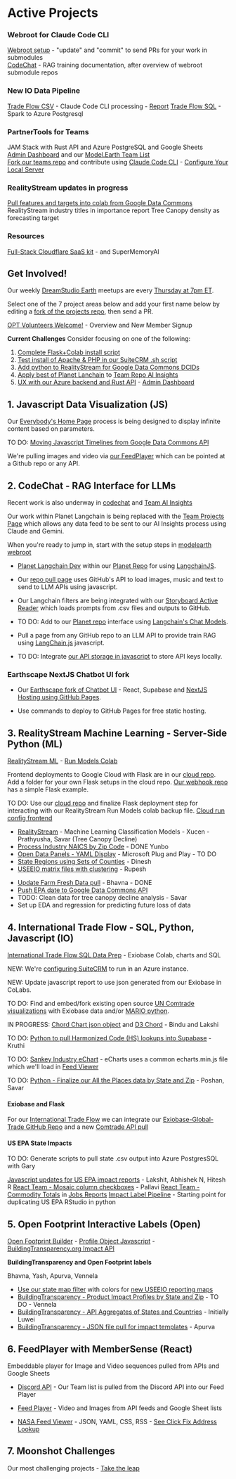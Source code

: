<!--
medium.com subscription needed

	How to install Open WebUI without Docker
	https://bhavikjikadara.medium.com/how-to-install-open-webui-without-docker-33eedbda9b96
-->


<!--
Create a developer account in [Omdena.com](https://omdena.com) and help us create [team panels](/panels) using the 

- [Document adding Flask as our optional python webroot](../localsite/start/steps/)

4 Agent projects

1. Google Data Commons Timelines eCharts and US EPA Chord chart Impacts
2. RealityStream ML Forecasting - with 6 standard ML models
3. FeedPlayer, for viewing API feeds, such as NASA images and video
4. NullSchool Maps + NISAR satellite data to visualize earth surface movements
-->

# Active Projects

### Webroot for Claude Code CLI

[Webroot setup](https://model.earth/webroot/) - "update" and "commit" to send PRs for your work in submodules  
[CodeChat](../codechat/) - RAG training documentation, after overview of webroot submodule repos
<!--
[ModelEarth with AnythingLLM](https://model.earth/modelearth/) - Install steps for Claude Code CLI
-->

### New IO Data Pipeline

[Trade Flow CSV](../exiobase/tradeflow) - Claude Code CLI processing - [Report](../profile/footprint/sample.html)
[Trade Flow SQL](../profile/trade/) - Spark to Azure Postgresql


### PartnerTools for Teams

JAM Stack with Rust API and Azure PostgreSQL and Google Sheets  
[Admin Dashboard](../team/admin/) and our [Model.Earth Team List](../team/projects#list=modelteam)  
[Fork our teams repo](https://github.com/modelearth/team) and contribute using [Claude Code CLI](https://www.anthropic.com/engineering/claude-code-best-practices) - [Configure Your Local Server](../team/admin/server/)

### RealityStream updates in progress

[Pull features and targets into colab from Google Data Commons](https://github.com/ModelEarth/realitystream/issues/22) <!-- Prathuyusha -->
RealityStream industry titles in importance report <!-- Abivish -->
Tree Canopy density as forecasting target <!-- Sai Thanmayi -->

### Resources

[Full-Stack Cloudflare SaaS kit](https://github.com/Dhravya/cloudflare-saas-stack) - and SuperMemoryAI
<!--Coming soon: Flow Diagrams using [n8n automation](https://n8n.io/) and NextJS-->


## Get Involved!

Our weekly [DreamStudio Earth](https://dreamstudio.com/io/coders/) meetups are every [Thursday at 7pm ET](/io/coders/).

Select one of the 7 project areas below and add your first name below by editing a [fork of the projects repo](https://github.com/ModelEarth/projects/blob/main/active.md), then send a PR.

[OPT Volunteers Welcome!](../community/members/welcome) - Overview and New Member Signup

**Current Challenges**
Consider focusing on one of the following:

1. [Complete Flask+Colab install script](/cloud/run/)
2. [Test install of Apache & PHP in our SuiteCRM .sh script](/profile/crm/)
3. [Add python to RealityStream for Google Data Commons DCIDs](/realitystream/)
4. [Apply best of Planet Lanchain](/planet/langchain/) to [Team Repo AI Insights](../team/projects/)
5. [UX with our Azure backend and Rust API](/profile/crm) - [Admin Dashboard](/team/admin/)
<!--
https://techcommunity.microsoft.com/blog/aiplatformblog/the-future-of-ai-how-lovable-dev-and-azure-openai-accelerate-apps-that-change-li/4413375

5. [React FeedPlayer]() - 
6. [Products Repo](/products)
-->

## 1. Javascript Data Visualization (JS)

Our [Everybody's Home Page](../home) process is being designed to display infinite content based on parameters.

TO DO: [Moving Javascript Timelines from Google Data Commons API]() <!--riyanka, Niranjan, Kirthika, Mehul, Aishwrya, Vishnupriya-->

We're pulling images and video via [our FeedPlayer](../feed) which can be pointed at a Github repo or any API.

<!--
**More Data Commons Visualization Projects**
[Observable with Data Commons](/data-commons/) - [Data Loaders How-To](/data-commons/dist/air/)

[Python CoLabs for GDC timeline automation - Air and Climate](/data-commons/dist/air)

[Kargil's notes](https://github.com/modelearth/Observables-DataLoader/tree/master/docs)

[Observable Framework Dashboard for UN Goals](https://observablehq.com/framework/) - with our .csv timelines and DuckDB Parquet impact files

TO DO: [Hosting DataCommons locally with Flask](/localsite/info/data/datacommons) - Vishnupriya and our GDC team
-->

## 2. CodeChat - RAG Interface for LLMs

Recent work is also underway in [codechat](https://model.earth/codechat) and [Team AI Insights](https://model.earth/team/)

Our work within Planet Langchain is being replaced with the [Team Projects Page](https://model.earth/team/projects) which allows any data feed to be sent to our AI Insights process using Claude and Gemini.

When you're ready to jump in, start with the setup steps in [modelearth webroot](https://model.earth/webroot)

- [Planet Langchain Dev](/planet) within our [Planet Repo](https://github.com/modelearth/planet) for using [LangchainJS](https://github.com/langchain-ai/langchainjs).

- Our [repo pull page](../home/repo) uses GitHub's API to load images, music and text to send to LLM APIs using javascript.

- Our Langchain filters are being integrated with our [Storyboard Active Reader](/requests/) which loads prompts from .csv files and outputs to GitHub.

- TO DO: Add to our [Planet repo](https://github.com/modelearth/planet/) interface using [Langchain's Chat Models](https://python.langchain.com/docs/concepts/chat_models/).  

- Pull a page from any GitHub repo to an LLM API to provide train RAG using [LangChain.js](https://api.js.langchain.com) javascript.<!-- Dhananjay, Kelly, Adithya-->

- TO DO: Integrate [our API storage in javascript](/localsite/tools/storage/api/) to store API keys locally.


<!--See also: DataStax Astra DB

Langchain Python Repo
https://github.com/ModelEarth/langchain

[Conversational RAG for 10 LLMs](https://python.langchain.com/docs/tutorials/qa_chat_history/) - Pradeep and Pranoy 
Pradeep: Pinecone on AWS free 2 GB max
Pranoy: DocArray in memory Vecto Store (database)

We can also [remove LangChain to simplify](https://www.octomind.dev/blog/why-we-no-longer-use-langchain-for-building-our-ai-agents)

Content prep for RAG: [Innovations in Water Purification](/evaporation-kits/innovations/) - Hyper Desalination

**Retrieval-Interleaved Generation (RIG)**  
Using [Google Data Commons DataGemma AI](https://ai.google.dev/gemma/docs/datagemma) - For RIG, Zihan found that a paid Google plan was needed to avoid storage/memory errors/timeouts. Here's our [RIG CoLab](https://colab.research.google.com/drive/1eLtHOR6e3lAUVijUJ56VMaiTU6hA9enc?usp=sharing).
-->

### Earthscape NextJS Chatbot UI fork

- Our [Earthscape fork of Chatbot UI](https://model.earth/earthscape/app/) - React, Supabase and [NextJS Hosting using GitHub Pages](https://www.freecodecamp.org/news/how-to-deploy-next-js-app-to-github-pages/).

- Use commands to deploy to GitHub Pages for free static hosting.

<!-- Generate .CSV prompt files from location data pulled from Industry levels, Census stats and Google Data Commons. -->


## 3. RealityStream Machine Learning - Server-Side Python (ML)

[RealityStream ML](/realitystream/) - [Run Models Colab](/realitystream/input/industries/)

Frontend deployments to Google Cloud with Flask are in our [cloud repo](https://github.com/ModelEarth/cloud). Add a folder for your own Flask setups in the cloud repo. [Our webhook repo](https://github.com/ModelEarth/webhook) has a simple Flask example.


TO DO: Use our [cloud repo](https://github.com/ModelEarth/cloud/tree/main/run) and finalize Flask deployment step for interacting with our RealityStream Run Models colab backup file. [Cloud run config frontend](https://model.earth/cloud/run/)

<!--
**Anvil with our CoLabs:**
[Anvil Extras](https://anvil-extras.readthedocs.io/en/latest/guides/index.html) and [Anvil](https://anvil.works/learn/tutorials/data-science#connecting-notebooks) and [AnvilScope CoLab](https://colab.research.google.com/drive/1rlOPfOxRnfm4pTGSn3gk_MvmVF65iidF?usp=sharing) using Plotly - Soham
-->

<!--
- [StreamLit hosting within Open WebUI](https://github.com/streamlit/streamlit/issues/969)
-->


- [RealityStream](/realitystream/) - Machine Learning Classification Models - Xucen - Prathyusha, Savar (Tree Canopy Decline)
- [Process Industry NAICS by Zip Code](/community-zipcodes/mail) - DONE Yunbo
- [Open Data Panels - YAML Display](/profile) - Microsoft Plug and Play - TO DO
- [State Regions using Sets of Counties](/community-data/us/edd/) - Dinesh
- [USEEIO matrix files with clustering](/machine-learning/python/cluster/) - <!--Honglin-->Rupesh

<!--
- [CrewAI+Ollama integration](https://lightning.ai/lightning-ai/studios/ai-agents-powered-by-crewai) within our [Open WebUI fork](location)
- [Flowsa RStudio - API to JSON](/localsite/info/data/flowsa/)
-->

- [Update Farm Fresh Data pull](/community-data/process/python/farmfresh/) - Bhavna - DONE
- [Push EPA date to Google Data Commons API](https://docs.datacommons.org/api/)
- TODO: Clean data for tree canopy decline analysis - Savar
- Set up EDA and regression for predicting future loss of data 


## 4. International Trade Flow - SQL, Python, Javascript (IO)

[International Trade Flow SQL Data Prep](/profile/trade) - Exiobase Colab, charts and SQL
<!-- Contributors: Gary, Satya, Himanshu, Sahil, Poorna -->

NEW: We're [configuring SuiteCRM](../profile/crm/) to run in an Azure instance.

NEW: Update javascript report to use json generated from our Exiobase in CoLabs.

TO DO:  Find and embed/fork existing open source [UN Comtrade visualizations](https://comtradeplus.un.org/Visualization/Labs) with Exiobase data and/or [MARIO python](https://mario-suite.readthedocs.io/en/latest/intro.html).

IN PROGRESS: [Chord Chart json object](https://model.earth/useeio.js/footprint/chord) and [D3 Chord](/profile/charts/d3/chord_diagram_d3/) - Bindu and Lakshi

TO DO: [Python to pull Harmonized Code (HS) lookups into Supabase](/profile/harmonized-system/) - Kruthi

TO DO: [Sankey Industry eChart](/profile/charts/echarts/sankey-nodeAlign-left.html) - eCharts uses a common echarts.min.js file which we'll load in [Feed Viewer](/feed/view)

TO DO: [Python - Finalize our All the Places data by State and Zip](/places) - Poshan, Savar

#### Exiobase and Flask

For our [International Trade Flow](/profile/trade/) we can integrate our [Exiobase-Global-Trade GitHub Repo](https://github.com/modelearth/exiobase-global-trade) and a new [Comtrade API pull](https://github.com/ModelEarth/exiobase-global-trade/tree/main/comtrade)

#### US EPA State Impacts

TO DO: Generate scripts to pull state .csv output into Azure PostgresSQL with Gary

[Javascript updates for US EPA impact reports](/useeio.js/footprint/) - Lakshit, Abhishek N, Hitesh R
[React Team - Mosaic column checkboxes](/io/charts)  - Pallavi 
[React Team - Commodity Totals](/localsite/info/data/totals/) in [Jobs Reports](/localsite/info/#indicators=JOBS)
[Impact Label Pipeline](/apps/impact) - Starting point for duplicating US EPA RStudio in python


## 5. Open Footprint Interactive Labels (Open)

[Open Footprint Builder](/io/template/) - [Profile Object Javascript](/profile/item/) - [BuildingTransparency.org Impact API](/profile/products/)


**BuildingTransparency and Open Footprint labels**

Bhavna, Yash, Apurva, Vennela

- [Use our state map filter](#geoview=country) with colors for [new USEEIO reporting maps](https://figshare.com/collections/USEEIO_State_Models_v1_0_-_Supporting_Figures/7041473)
- [BuildingTransparency - Product Impact Profiles by State and Zip](/io/template/feed/) - TO DO <!--Ronan--> - Vennela
- [BuildingTransparency - API Aggregates of States and Countries](/io/template/product/) - Initially Luwei
- [BuildingTransparency - JSON file pull for impact templates](/io/template/product/) - Apurva



## 6. FeedPlayer with MemberSense (React)

Embeddable player for Image and Video sequences pulled from APIs and Google Sheets

- [Discord API](https://discord.com/developers/docs/intro) - Our Team list is pulled from the Discord API into our Feed Player

- [Feed Player](../feed/) - Video and Images from API feeds and Google Sheet lists
- [NASA Feed Viewer](../feed/view/#feed=nasa) - JSON, YAML, CSS, RSS - [See Click Fix Address Lookup](/feed/view/#feed=seeclickfix-311)

<!--
- [Add Datawrapper.de](https://www.datawrapper.de/) using "link external dataset"

- [Pull from Supabase (or backup file) into databricks SQL](https://chatgpt.com/share/d610d3e6-ce5f-4e7f-ba9e-4c74ec23abd4) - Apurva, Soham
- [View DuckDB from Javascript](/profile/prep/sql/duckdb/) - Kelly, Gary
-->



<!--
- [Datausa.io](https://datausa.io) - Add API and embeddable visualizations to Feed Player
- [Restack.io](https://www.restack.io/docs/supabase-knowledge-supabase-rust-sdk-guide) - for Supabase with Rust and Streamlit


openai
Docker path: https://chat.openai.com/share/61b0997f-ea9b-49f7-9bcb-12fa0519a2d1

Matthew Berman list of true Agents:
https://youtu.be/_AOA6M9Ta2I?si=Bh8SMhyD3GmuCLks&t=378


CSV Files to use for Timelines, Observable, and AI Training at: [industries/naics/US/counties](https://github.com/ModelEarth/community-data/tree/master/industries/naics/US/counties)
Pre-processed data for county industry levels, based on employment, establishments and payroll.-->


<!-- 
- Odoo on Google Cloud for [Modules and Templates](https://www.odoo.com/documentation/master/developer/tutorials/website.html) and [Owl](https://www.cybrosys.com/blog/an-overview-of-the-owl-component-lifecycle) with the [Owl Github repo](https://github.com/odoo/owl)
-->


## 7. Moonshot Challenges

Our most challenging projects - [Take the leap](/community/projects/)
<br>

<div id="activeDivLoaded"></div>
